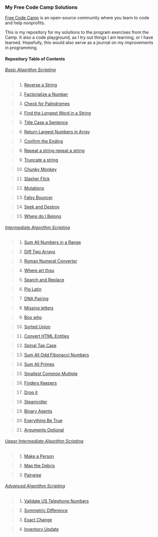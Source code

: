 ### My Free Code Camp Solutions

[Free Code Camp](http://www.freecodecamp.com/) is an open-source community where you learn to code and help nonprofits.

This is my repository for my solutions to the program exercises from the Camp. It also a code playground, as I try out things I am learning, or I have learned. Hopefully, this would also serve as a journal on my improvements in programming.

#### Repository Table of Contents
###### [Basic Algorithm Scripting](https://github.com/dcnr/FreeCodeCamp/tree/master/src/bonfires/basic-algorithm-scripting)

>1. [Reverse a String](https://github.com/dcnr/FreeCodeCamp/blob/master/src/bonfires/basic-algorithm-scripting/02-reverse-a-string.js)

>2. [Factorialize a Number](https://github.com/dcnr/FreeCodeCamp/blob/master/src/bonfires/basic-algorithm-scripting/03-factorialize-a-number.js)

>3. [Check for Palindromes](https://github.com/dcnr/FreeCodeCamp/blob/master/src/bonfires/basic-algorithm-scripting/04-check-for-palindromes.js)

>4. [Find the Longest Word in a String](https://github.com/dcnr/FreeCodeCamp/blob/master/src/bonfires/basic-algorithm-scripting/05-find-the-longest-word-in-a-string.js)

>5. [Title Case a Sentence](https://github.com/dcnr/FreeCodeCamp/blob/master/src/bonfires/basic-algorithm-scripting/06-title-case-a-sentence.js)

>6. [Return Largest Numbers in Array](https://github.com/dcnr/FreeCodeCamp/blob/master/src/bonfires/basic-algorithm-scripting/07-return-largest-numbers-in-arrays.js)

>7. [Confirm the Ending](https://github.com/dcnr/FreeCodeCamp/blob/master/src/bonfires/basic-algorithm-scripting/08-confirm-the-ending.js)

>8. [Repeat a string repeat a string](https://github.com/dcnr/FreeCodeCamp/blob/master/src/bonfires/basic-algorithm-scripting/09-repeat-a-string-repeat-a-string.js)

>9. [Truncate a string](https://github.com/dcnr/FreeCodeCamp/blob/master/src/bonfires/basic-algorithm-scripting/10-truncate-a-string.js)

>10. [Chunky Monkey](https://github.com/dcnr/FreeCodeCamp/blob/master/src/bonfires/basic-algorithm-scripting/11-chunky-monkey.js)

>11. [Slasher Flick](https://github.com/dcnr/FreeCodeCamp/blob/master/src/bonfires/basic-algorithm-scripting/12-slasher-flick.js)

>12. [Mutations](https://github.com/dcnr/FreeCodeCamp/blob/master/src/bonfires/basic-algorithm-scripting/13-mutations.js)

>13. [Falsy Bouncer](https://github.com/dcnr/FreeCodeCamp/blob/master/src/bonfires/basic-algorithm-scripting/14-falsy-bouncer.js)

>14. [Seek and Destroy](https://github.com/dcnr/FreeCodeCamp/blob/master/src/bonfires/basic-algorithm-scripting/15-seek-and-destroy.js)

>15. [Where do I Belong](https://github.com/dcnr/FreeCodeCamp/blob/master/src/bonfires/basic-algorithm-scripting/16-where-do-i-belong.js)

###### [Intermediate Algorithm Scripting](https://github.com/dcnr/FreeCodeCamp/tree/master/src/bonfires/intermediate-algorithm-scripting)

>1. [Sum All Numbers in a Range](https://github.com/dcnr/FreeCodeCamp/blob/master/src/bonfires/intermediate-algorithm-scripting/01-sum-all-numbers-in-a-range.js)

>2. [Diff Two Arrays](https://github.com/dcnr/FreeCodeCamp/blob/master/src/bonfires/intermediate-algorithm-scripting/02-diff-two-arrays.js)

>3. [Roman Numeral Converter](https://github.com/dcnr/FreeCodeCamp/blob/master/src/bonfires/intermediate-algorithm-scripting/03-roman-numeral-converter.js)

>4. [Where art thou](https://github.com/dcnr/FreeCodeCamp/blob/master/src/bonfires/intermediate-algorithm-scripting/04-where-art-thou.js)

>5. [Search and Replace](https://github.com/dcnr/FreeCodeCamp/blob/master/src/bonfires/intermediate-algorithm-scripting/05-search-and-replace.js)

>6. [Pig Latin](https://github.com/dcnr/FreeCodeCamp/blob/master/src/bonfires/intermediate-algorithm-scripting/06-pig-latin.js)

>7. [DNA Pairing](https://github.com/dcnr/FreeCodeCamp/blob/master/src/bonfires/intermediate-algorithm-scripting/07-dna-pairing.js)

>8. [Missing letters](https://github.com/dcnr/FreeCodeCamp/blob/master/src/bonfires/intermediate-algorithm-scripting/08-missing-letters.js)

>9. [Boo who](https://github.com/dcnr/FreeCodeCamp/blob/master/src/bonfires/intermediate-algorithm-scripting/09-boo-who.js)

>10. [Sorted Union](https://github.com/dcnr/FreeCodeCamp/blob/master/src/bonfires/intermediate-algorithm-scripting/10-sorted-union.js)

>11. [Convert HTML Entities](https://github.com/dcnr/FreeCodeCamp/blob/master/src/bonfires/intermediate-algorithm-scripting/11-convert-html-entities.js)

>12. [Spinal Tap Case](https://github.com/dcnr/FreeCodeCamp/blob/master/src/bonfires/intermediate-algorithm-scripting/12-spinal-tap-case.js)

>13. [Sum All Odd Fibonacci Numbers](https://github.com/dcnr/FreeCodeCamp/blob/master/src/bonfires/intermediate-algorithm-scripting/13-sum-all-odd-fibonacci-numbers.js)

>14. [Sum All Primes](https://github.com/dcnr/FreeCodeCamp/blob/master/src/bonfires/intermediate-algorithm-scripting/14-sum-all-primes.js)

>15. [Smallest Common Multiple](https://github.com/dcnr/FreeCodeCamp/blob/master/src/bonfires/intermediate-algorithm-scripting/15-smallest-common-multiple.js)

>16. [Finders Keepers](https://github.com/dcnr/FreeCodeCamp/blob/master/src/bonfires/intermediate-algorithm-scripting/16-finders-keepers.js)

>17. [Drop it](https://github.com/dcnr/FreeCodeCamp/blob/master/src/bonfires/intermediate-algorithm-scripting/17-drop-it.js)

>18. [Steamroller](https://github.com/dcnr/FreeCodeCamp/blob/master/src/bonfires/intermediate-algorithm-scripting/18-steamroller.js)

>19. [Binary Agents](https://github.com/dcnr/FreeCodeCamp/blob/master/src/bonfires/intermediate-algorithm-scripting/19-binary-agents.js)

>20. [Everything Be True](https://github.com/dcnr/FreeCodeCamp/blob/master/src/bonfires/intermediate-algorithm-scripting/20-everything-be-true.js)

>21. [Arguments Optional](https://github.com/dcnr/FreeCodeCamp/blob/master/src/bonfires/intermediate-algorithm-scripting/21-arguments-optional.js)

###### [Upper Intermediate Algorithm Scripting](https://github.com/dcnr/FreeCodeCamp/tree/master/src/bonfires/upper-intermediate-algorithm-scripting)

>1. [Make a Person](https://github.com/dcnr/FreeCodeCamp/blob/master/src/bonfires/upper-intermediate-algorithm-scripting/01-make-a-person.js)

>2. [Map the Debris](https://github.com/dcnr/FreeCodeCamp/blob/master/src/bonfires/upper-intermediate-algorithm-scripting/02-map-the-debris.js)

>3. [Pairwise](https://github.com/dcnr/FreeCodeCamp/blob/master/src/bonfires/upper-intermediate-algorithm-scripting/03-pairwise.js)

###### [Advanced Algorithm Scripting](https://github.com/dcnr/FreeCodeCamp/tree/master/src/bonfires/advanced-algorithm-scripting)

>1. [Validate US Telephone Numbers](https://github.com/dcnr/FreeCodeCamp/blob/master/src/bonfires/advanced-algorithm-scripting/01-validate-us-telephone-numbers.js)

>2. [Symmetric Difference](https://github.com/dcnr/FreeCodeCamp/blob/master/src/bonfires/advanced-algorithm-scripting/02-symmetric-difference.js)

>3. [Exact Change](https://github.com/dcnr/FreeCodeCamp/blob/master/src/bonfires/advanced-algorithm-scripting/03-exact-change.js)

>4. [Inventory Update](https://github.com/dcnr/FreeCodeCamp/blob/master/src/bonfires/advanced-algorithm-scripting/04-inventory-update.js)

